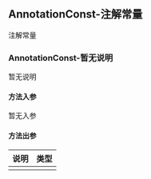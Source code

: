 ## AnnotationConst-注解常量

注解常量

### AnnotationConst-暂无说明

暂无说明

#### 方法入参

暂无入参

#### 方法出参

| 说明 | 类型 |
|:---|:---|
|  |  |




